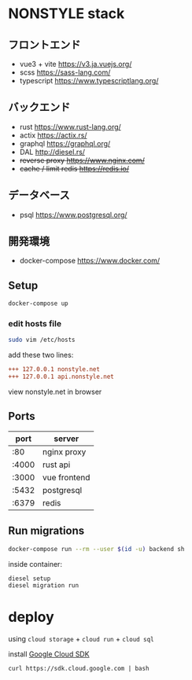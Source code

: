 # NONSTYLE stack

## フロントエンド

- vue3 + vite https://v3.ja.vuejs.org/
- scss https://sass-lang.com/
- typescript https://www.typescriptlang.org/

## バックエンド

- rust https://www.rust-lang.org/
- actix https://actix.rs/
- graphql https://graphql.org/
- DAL http://diesel.rs/
- <del> reverse proxy https://www.nginx.com/ </del>
- <del> cache / limit redis https://redis.io/ </del>

## データベース

- psql https://www.postgresql.org/

## 開発環境

- docker-compose https://www.docker.com/

## Setup

```sh
docker-compose up
```

### edit hosts file

```sh
sudo vim /etc/hosts
```

add these two lines:

```diff
+++ 127.0.0.1 nonstyle.net
+++ 127.0.0.1 api.nonstyle.net
```

view nonstyle.net in browser

## Ports

| port  | server       |
| ----- | ------------ |
| :80   | nginx proxy  |
| :4000 | rust api     |
| :3000 | vue frontend |
| :5432 | postgresql   |
| :6379 | redis        |

## Run migrations

```sh
docker-compose run --rm --user $(id -u) backend sh
```

inside container:

```sh
diesel setup
diesel migration run
```

# deploy

using `cloud storage` + `cloud run` + `cloud sql`

install [Google Cloud SDK](https://cloud.google.com/sdk/docs/install)

```
curl https://sdk.cloud.google.com | bash
```
